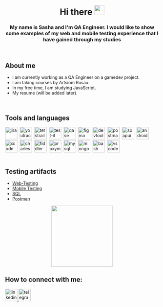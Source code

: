 <h1 align="center">Hi there <img src="https://github.com/blackcater/blackcater/raw/main/images/Hi.gif" height="32"></h1>
<h3 align="center">My name is Sasha and I'm QA Engineer. I would like to show some examples of my web and mobile testing experience that I have gained through my studies</h3>
⠀
⠀<h2>     </h2>

<h2>About me</h2>
<ul>
  <li>I am currently working as a QA Engineer on a gamedev project.</li>
  <li>I am taking courses by Artsiom Rusau.</li>
  <li>In my free time, I am studying JavaScript.</li>
  <li>My resume (will be added later).</li>
</ul>
<br>
<h2>Tools and languages
</h2>
<div>
  <img src="https://cdn.jsdelivr.net/gh/devicons/devicon/icons/jira/jira-original.svg" title="jira" alt="jira" width="40" height="40"/>&nbsp
  <img src="https://upload.wikimedia.org/wikipedia/commons/thumb/8/8d/YouTrack_Icon.svg/1024px-YouTrack_Icon.svg.png?20200803082248" title="youtrack" alt="youtrack" width="40" height="40"/>&nbsp
  <img src="https://codahosted.io/packs/21236/unversioned/assets/LOGO/ba1091c59bab89cd2fd0f289622731fe16113d7b00905abe64759c313a4b73b76c1b0426076ed76cb74752234c734131df46992d5b8b48fc13e264240e4f7119f736cfeb64df36ded54b5cbf6198b9cadedf18dd0cac5c7dbcd16e6336c29363cd1292ba" title="testrail" alt="tetstrail" width="40" height="40"/>&nbsp
  <img src="https://docs.testit.software/images/testit_logo_icon.png" title="test-it" alt="test-it" width="40" height="40"/>&nbsp
  <img src="https://luna1.co/eb0187.png" title="qase" alt="qase" width="40" height="40"/>&nbsp
  <img src="https://cdn.jsdelivr.net/gh/devicons/devicon/icons/figma/figma-original.svg" title="figma" alt="figma" width="40" height="40"/>&nbsp
  <img src="https://d33wubrfki0l68.cloudfront.net/38b5c953a4667366685d55db55d057c86db1fc54/a0fdc/static/acae6b24d940347661ca901ea07f47c1/chrome-dev-logo-icon.png" title="devtools" alt="devtools" width="40" height="40"/>&nbsp
  <img src="https://seeklogo.com/images/P/postman-logo-0087CA0D15-seeklogo.com.png" title="postman" alt="postman" width="40" height="40"/>&nbsp
  <img src="https://static0.smartbear.co/smartbearbrand/media/images/home/soapui-icon.svg" title="soapui" alt="soapui" width="40" height="40"/>&nbsp
  <img src="https://cdn.jsdelivr.net/gh/devicons/devicon/icons/androidstudio/androidstudio-original.svg" title="android-studio" alt="android-studio" width="40" height="40"/>&nbsp
  <img src="https://cdn.jsdelivr.net/gh/devicons/devicon/icons/xcode/xcode-original.svg" title="xcode" alt="xcode" width="40" height="40"/>&nbsp
  <img src="https://cdn.icon-icons.com/icons2/3053/PNG/512/charles_proxy_macos_bigsur_icon_190302.png" title="charles-proxy" alt="charles-proxy" width="40" height="40"/>&nbsp
  <img src="https://www.megaleechers.com/storage/Fiddler-Everywhere-Icon.png" title="fiddler" alt="fiddler" width="40" height="40"/>&nbsp
  <img src="https://pbs.twimg.com/profile_images/1589614420766126080/slAIVDtr_400x400.jpg" title="proxyman" alt="proxyman" width="40" height="40"/>&nbsp
  <img src="https://cdn.jsdelivr.net/gh/devicons/devicon/icons/mysql/mysql-original.svg" title="mysql" alt="mysql" width="40" height="40"/>&nbsp
  <img src="https://cdn.jsdelivr.net/gh/devicons/devicon/icons/mongodb/mongodb-original.svg" title="mongodb" alt="mongodb" width="40" height="40"/>&nbsp
  <img src="https://upload.wikimedia.org/wikipedia/commons/thumb/4/4b/Bash_Logo_Colored.svg/1024px-Bash_Logo_Colored.svg.png?20180723054350" title="bash" alt="bash" width="40" height="40"/>&nbsp
  <img src="https://cdn.jsdelivr.net/gh/devicons/devicon/icons/vscode/vscode-original.svg" title="vscode" alt="vscode" width="40" height="40"/>&nbsp
</div>
⠀<h2>Testing artifacts</h2>
<ul>
  <li><a href="https://github.com/Alxndrpz/Web-testing">Web-Testing</a></li>
  <li><a href="https://github.com/Alxndrpz/Mobile-Testing-">Mobile Testing</a></li>
  <li><a href="https://github.com/Alxndrpz/SQL_">SQL</a></li>
  <li><a href="https://github.com/Alxndrpz/SQL_">Postman</a></li>
</ul>

<div id="header" align="center">
  <img src="https://media.giphy.com/media/26Fxy3Iz1ari8oytO/giphy.gif" width="200"/>
</div>
<h2>How to connect with me:</h2>
<div id="badges">
    <a href="https://www.linkedin.com/in/alexandra-poznyak-a19271251" target="_blank">
      <img src="https://cdn-icons-png.flaticon.com/512/2504/2504799.png" width="40" height="40" alt="linkedin" />
    </a>
    <a href="https://t.me/poznyak_alexandra" target="_blank">
      <img src="https://cdn-icons-png.flaticon.com/512/2111/2111646.png" width="40" height="40" alt="telegram" />
    </a>

  </div>
